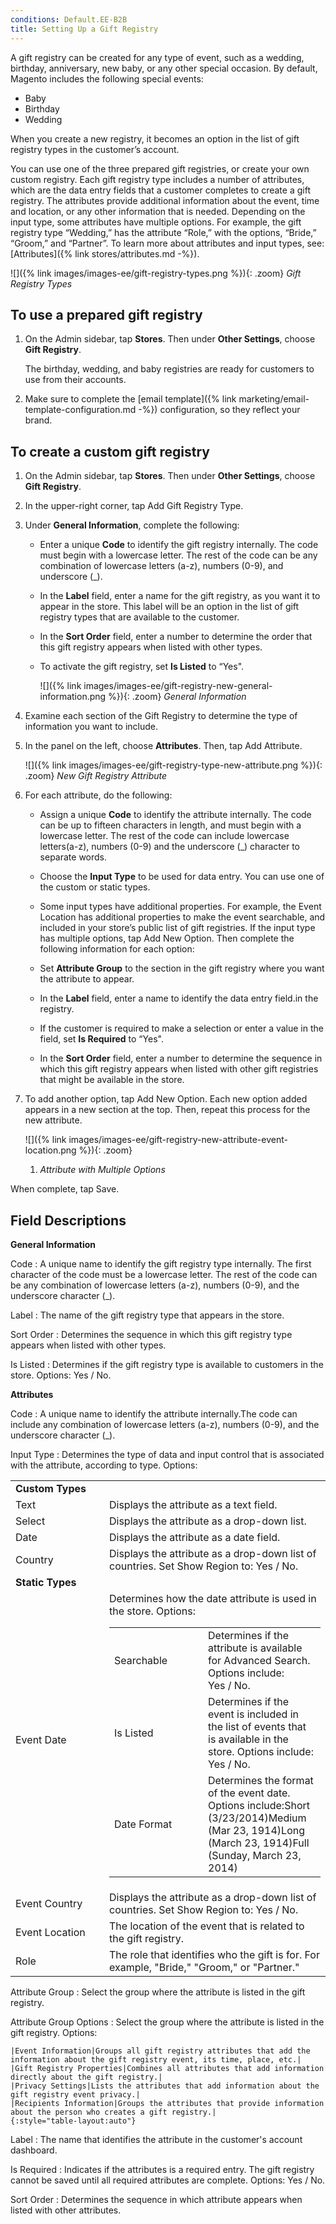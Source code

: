 ```yaml
---
conditions: Default.EE-B2B
title: Setting Up a Gift Registry
---
```


A gift registry can be created for any type of event, such as a wedding, birthday, anniversary, new baby, or any other special occasion. By default, Magento includes the following special events:

* Baby
* Birthday
* Wedding

When you create a new registry, it becomes an option in the list of gift registry types in the customer’s account.

You can use one of the three prepared gift registries, or create your own custom registry. Each gift registry type includes a number of attributes, which are the data entry fields that a customer completes to create a gift registry. The attributes provide additional information about the event, time and location, or any other information that is needed. Depending on the input type, some attributes have multiple options. For example, the gift registry type “Wedding,” has the attribute “Role,” with the options, “Bride,” “Groom,” and “Partner”. To learn more about attributes and input types, see: [Attributes]({% link stores/attributes.md -%}).

![]({% link images/images-ee/gift-registry-types.png %}){: .zoom}
*Gift Registry Types*

## To use a prepared gift registry

1. On the Admin sidebar, tap **Stores**. Then under **Other Settings**, choose **Gift Registry**.

    The birthday, wedding, and baby registries are ready for customers to use from their accounts.

1. Make sure to complete the [email template]({% link marketing/email-template-configuration.md -%}) configuration, so they reflect your brand.

## To create a custom gift registry

1. On the Admin sidebar, tap **Stores**. Then under **Other Settings**, choose **Gift Registry**.

1. In the upper-right corner, tap <span class="btn">Add Gift Registry Type</span>.

1. Under **General Information**, complete the following:

    * Enter a unique **Code** to identify the gift registry internally. The code must begin with a lowercase letter. The rest of the code can be any combination of lowercase letters (a-z), numbers (0-9), and underscore (_).

    * In the **Label** field, enter a name for the gift registry, as you want it to appear in the store. This label will be an option in the list of gift registry types that are available to the customer.

    * In the **Sort Order** field, enter a number to determine the order that this gift registry appears when listed with other types.

    * To activate the gift registry, set **Is Listed** to “Yes".

        ![]({% link images/images-ee/gift-registry-new-general-information.png %}){: .zoom}
        *General Information*

1. Examine each section of the Gift Registry to determine the type of information you want to include.

1. In the panel on the left, choose **Attributes**. Then, tap <span class="btn">Add Attribute</span>.

    ![]({% link images/images-ee/gift-registry-type-new-attribute.png %}){: .zoom}
    *New Gift Registry Attribute*

1. For each attribute, do the following:

    * Assign a unique **Code** to identify the attribute internally. The code can be up to fifteen characters in length, and must begin with a lowercase letter. The rest of the code can include lowercase letters(a-z), numbers (0-9) and the underscore (_) character to separate words.

    * Choose the **Input Type** to be used for data entry. You can use one of the custom or static types.

    * Some input types have additional properties. For example, the Event Location has additional properties to make the event searchable, and included in your store’s public list of gift registries. If the input type has multiple options, tap <span class="btn">Add New Option</span>. Then complete the following information for each option:

    * Set **Attribute Group** to the section in the gift registry where you want the attribute to appear.

    * In the **Label** field, enter a name to identify the data entry field.in the registry.

    * If the customer is required to make a selection or enter a value in the field, set **Is Required** to “Yes".

    * In the **Sort Order** field, enter a number to determine the sequence in which this gift registry appears when listed with other gift registries that might be available in the store.

1. To add another option, tap <span class="btn">Add New Option</span>. Each new option added appears in a new section at the top. Then, repeat this process for the new attribute.

    ![]({% link images/images-ee/gift-registry-new-attribute-event-location.png %}){: .zoom}
    1. *Attribute with Multiple Options*

When complete, tap <span class="btn">Save</span>.

## Field Descriptions

**General Information**

Code
: A unique name to identify the gift registry type internally. The first character of the code must be a lowercase letter. The rest of the code can be any combination of lowercase letters (a-z), numbers (0-9), and the underscore character (_).

Label
: The name of the gift registry type that appears in the store.

Sort Order
: Determines the sequence in which this gift registry type appears when listed with other types.

Is Listed
: Determines if the gift registry type is available to customers in the store. Options: Yes / No.

**Attributes**

Code
: A unique name to identify the attribute internally.The  code can include any combination of lowercase letters (a-z), numbers (0-9), and the underscore character (_).

Input Type
: Determines the type of data and input control that is associated with the attribute, according to type. Options:
    <table><col WIDTH="150">
    <col WIDTH="auto"><tbody><tr><td colspan="2"><b>Custom Types</b>
    </td></tr><tr><td>Text</td><td>Displays the attribute as a text field.</td></tr><tr><td>Select</td><td>Displays the attribute as a drop-down list.</td></tr><tr><td>Date</td><td>Displays the attribute as a date field.</td></tr><tr><td>Country</td><td>Displays the attribute as a drop-down list of countries. Set Show Region to: Yes / No.</td></tr>
    <tr><td colspan="2"><b>Static Types</b></td></tr><tr><td>Event Date</td><td>Determines how the date attribute is used in the store. Options:<table><col WIDTH="150">
    <col WIDTH="auto"><tbody><tr><td>Searchable</td><td>Determines if the attribute is available for Advanced Search. Options include: Yes / No.</td></tr><tr><td>Is Listed</td><td>Determines if the event is included in the list of events that is available in the store. Options include: Yes / No.</td></tr><tr><td>Date Format</td><td>Determines the format of the event date. Options include:Short (3/23/2014)Medium (Mar 23, 1914)Long (March 23, 1914)Full (Sunday, March 23, 2014)</td></tr></tbody></table></td></tr>
    <tr><td>Event Country</td><td>Displays the attribute as a drop-down list of countries. Set Show Region to: Yes / No.</td></tr><tr><td>Event Location</td><td>The location of the event that is related to the gift registry.</td></tr><tr><td>Role</td><td>The role that identifies who the gift is for. For example, "Bride," "Groom," or "Partner."</td></tr></tbody></table>

Attribute Group
: Select the group where the attribute is listed in the gift registry.

Attribute Group Options
: Select the group where the attribute is listed in the gift registry. Options:
    
    |Event Information|Groups all gift registry attributes that add the information about the gift registry event, its time, place, etc.|
    |Gift Registry Properties|Combines all attributes that add information directly about the gift registry.|
    |Privacy Settings|Lists the attributes that add information about the gift registry event privacy.|
    |Recipients Information|Groups the attributes that provide information about the person who creates a gift registry.|
    {:style="table-layout:auto"}

Label
: The name that identifies the attribute in the customer's account dashboard.

Is Required
: Indicates if the attributes is a required entry. The gift registry cannot be saved until all required attributes are complete. Options: Yes / No.

Sort Order
: Determines the sequence in which attribute appears when listed with other attributes.
